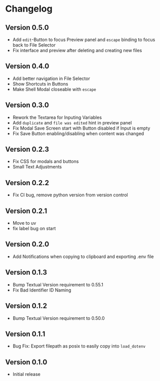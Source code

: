 # Changelog

## Version 0.5.0
- Add `edit`-Button to focus Preview panel and `escape` binding to focus back to File Selector
- Fix interface and preview after deleting and creating new files

## Version 0.4.0
- Add better navigation in File Selector
- Show Shortcuts in Buttons
- Make Shell Modal closeable with `escape`

## Version 0.3.0
- Rework the Textarea for Inputing Variables
- Add `duplicate` and `file was edited` hint in preview panel
- Fix Modal Save Screen start with Button disabled if Input is empty
- Fix Save Button enabling/disabling when content was changed

## Version 0.2.3
- Fix CSS for modals and buttons
- Small Text Adjustments

## Version 0.2.2
- Fix CI bug, remove python version from version control

## Version 0.2.1
- Move to uv
- fix label bug on start

## Version 0.2.0
- Add Notifications when copying to clipboard and exporting .env file

## Version 0.1.3
- Bump Textual Version requirement to 0.55.1
- Fix Bad Identifier ID Naming

## Version 0.1.2
- Bump Textual Version requirement to 0.50.0

## Version 0.1.1
- Bug Fix: Export filepath as posix to easily copy into `load_dotenv`

## Version 0.1.0
- Initial release
